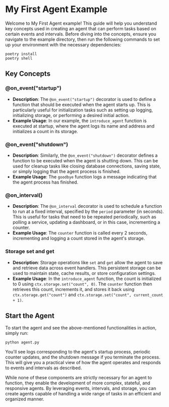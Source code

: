 # My First Agent Example

Welcome to My First Agent example! This guide will help you understand key concepts used in creating an agent that can perform tasks based on certain events and intervals. Before diving into the concepts, ensure you navigate to the example directory, then run the following commands to set up your environment with the necessary dependencies:

```
poetry install
poetry shell
```

## Key Concepts

### @on_event("startup")

- **Description**: The `@on_event("startup")` decorator is used to define a function that should be executed when the agent starts up. This is particularly useful for initialization tasks such as setting up logging, initializing storage, or performing a desired initial action.
- **Example Usage**: In our example, the `introduce_agent` function is executed at startup, where the agent logs its name and address and initializes a count in its storage.

### @on_event("shutdown")

- **Description**: Similarly, the `@on_event("shutdown")` decorator defines a function to be executed when the agent is shutting down. This can be used for cleanup tasks like closing database connections, saving state, or simply logging that the agent process is finished.
- **Example Usage**: The `goodbye` function logs a message indicating that the agent process has finished.

### @on_interval()

- **Description**: The `@on_interval` decorator is used to schedule a function to run at a fixed interval, specified by the `period` parameter (in seconds). This is useful for tasks that need to be repeated periodically, such as polling a service, updating a dashboard, or in this case, incrementing a counter.
- **Example Usage**: The `counter` function is called every 2 seconds, incrementing and logging a count stored in the agent's storage.

### Storage set and get

- **Description**: Storage operations like `set` and `get` allow the agent to save and retrieve data across event handlers. This persistent storage can be used to maintain state, cache results, or store configuration settings.
- **Example Usage**: In the `introduce_agent` function, the count is initialized to 0 using `ctx.storage.set("count", 0)`. The `counter` function then retrieves this count, increments it, and stores it back using `ctx.storage.get("count")` and `ctx.storage.set("count", current_count + 1)`.

## Start the Agent

To start the agent and see the above-mentioned functionalities in action, simply run:

```
python agent.py
```

You'll see logs corresponding to the agent's startup process, periodic counter updates, and the shutdown message if you terminate the process. This will give you a practical view of how the agent operates and responds to events and intervals as described.


While none of these components are strictly necessary for an agent to function, they enable the development of more complex, stateful, and responsive agents. By leveraging events, intervals, and storage, you can create agents capable of handling a wide range of tasks in an efficient and organized manner.
